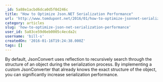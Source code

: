 ```yaml
---
_id: 5a88e1acbd6dca0d5f0d246c
title: "How to Optimize Json.NET Serialization Performance"
url: 'http://www.tomdupont.net/2016/01/how-to-optimize-jsonnet-serialization.html'
category: articles
slug: 'how-to-optimize-json-net-serialization-performance'
user_id: 5a83ce59d6eb0005c4ecda2c
username: 'bill-s'
createdOn: '2016-01-16T19:24:38.000Z'
tags: []
---
```


By default, JsonConvert uses reflection to recursively search through the structure of an object during the serialization process. By implementing a custom JsonConverter that already knows the exact structure of the object, you can significantly increase serialization performance.
